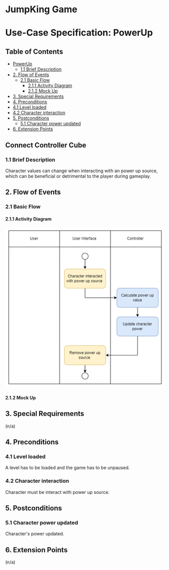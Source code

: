 # JumpKing Game <!-- omit in toc -->

# Use-Case Specification: PowerUp  <!-- omit in toc -->

## Table of Contents <!-- omit in toc -->
- [PowerUp](#connect-controller-cube)
  - [1.1 Brief Description](#11-brief-description)
- [2. Flow of Events](#2-flow-of-events)
  - [2.1 Basic Flow](#21-basic-flow)
    - [2.1.1 Activity Diagram](#211-activity-diagram)
    - [2.1.2 Mock Up](#212-mock-up)
- [3. Special Requirements](#3-special-requirements)
- [4. Preconditions](#4-preconditions)
- [4.1 Level loaded](#41-level-loaded)
- [4.2 Character interaction](#42-character-interaction)
- [5. Postconditions](#5-postconditions)
  - [5.1 Character power updated](#51-character-power-updated)
- [6. Extension Points](#6-extension-points)


## Connect Controller Cube

### 1.1 Brief Description
Character values can change when interacting with an power up source, which can be beneficial or detrimental to the player during gameplay.

## 2. Flow of Events

### 2.1 Basic Flow

#### 2.1.1 Activity Diagram

![Activity Diagram - Connect Controller Cube](./AD_PowerUp.png)

#### 2.1.2 Mock Up



## 3. Special Requirements

(n/a)

## 4. Preconditions

### 4.1 Level loaded
A level has to be loaded and the game has to be unpaused.
### 4.2 Character interaction
Character must be interact with power up source.

## 5. Postconditions

### 5.1 Character power updated
Character's power updated.


## 6. Extension Points

(n/a)
